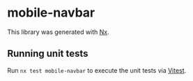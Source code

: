 # mobile-navbar

This library was generated with [Nx](https://nx.dev).

## Running unit tests

Run `nx test mobile-navbar` to execute the unit tests via [Vitest](https://vitest.dev/).
